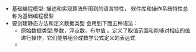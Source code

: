 - 基础编程模型: 描述和实现算法所用到的语言特性， 软件库和操作系统特性总称为基础编程模型
- 要创建静态方法和定义数据类型 会用到下面五种语法：
  - 原始数据类型:整数，浮点数，布尔值 。定义了取值范围和能够对相应的值进行操作，它们能够组合成数学公式定义的表达式
  - ​